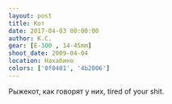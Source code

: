 ```yaml
---
layout: post
title: Кот
date: 2017-04-03 00:00:00
author: К.С.
gear: [E-300 , 14-45mm]
shoot_date: 2009-04-04
location: Нахабино
colors: ['0f0401', '4b2006']
---
```


Рыжекот, как говорят у них, tired of your shit.
